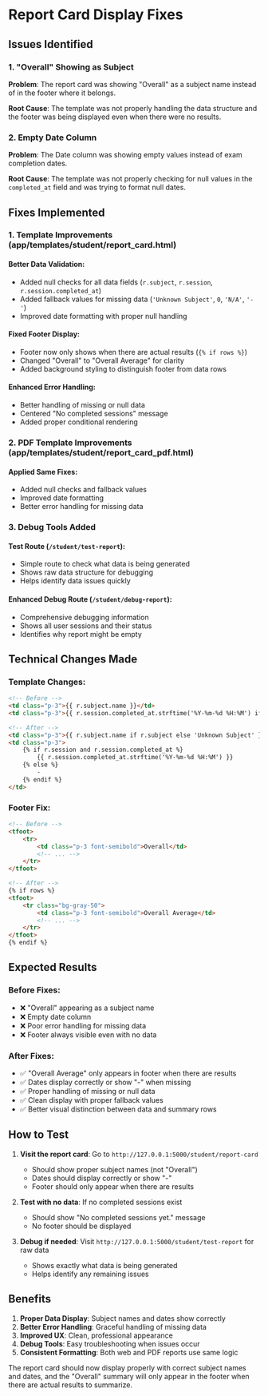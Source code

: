 # Report Card Display Fixes

## Issues Identified

### 1. "Overall" Showing as Subject
**Problem**: The report card was showing "Overall" as a subject name instead of in the footer where it belongs.

**Root Cause**: The template was not properly handling the data structure and the footer was being displayed even when there were no results.

### 2. Empty Date Column
**Problem**: The Date column was showing empty values instead of exam completion dates.

**Root Cause**: The template was not properly checking for null values in the `completed_at` field and was trying to format null dates.

## Fixes Implemented

### 1. Template Improvements (app/templates/student/report_card.html)

#### Better Data Validation:
- Added null checks for all data fields (`r.subject`, `r.session`, `r.session.completed_at`)
- Added fallback values for missing data (`'Unknown Subject'`, `0`, `'N/A'`, `'-'`)
- Improved date formatting with proper null handling

#### Fixed Footer Display:
- Footer now only shows when there are actual results (`{% if rows %}`)
- Changed "Overall" to "Overall Average" for clarity
- Added background styling to distinguish footer from data rows

#### Enhanced Error Handling:
- Better handling of missing or null data
- Centered "No completed sessions" message
- Added proper conditional rendering

### 2. PDF Template Improvements (app/templates/student/report_card_pdf.html)

#### Applied Same Fixes:
- Added null checks and fallback values
- Improved date formatting
- Better error handling for missing data

### 3. Debug Tools Added

#### Test Route (`/student/test-report`):
- Simple route to check what data is being generated
- Shows raw data structure for debugging
- Helps identify data issues quickly

#### Enhanced Debug Route (`/student/debug-report`):
- Comprehensive debugging information
- Shows all user sessions and their status
- Identifies why report might be empty

## Technical Changes Made

### Template Changes:
```html
<!-- Before -->
<td class="p-3">{{ r.subject.name }}</td>
<td class="p-3">{{ r.session.completed_at.strftime('%Y-%m-%d %H:%M') if r.session.completed_at else '-' }}</td>

<!-- After -->
<td class="p-3">{{ r.subject.name if r.subject else 'Unknown Subject' }}</td>
<td class="p-3">
    {% if r.session and r.session.completed_at %}
        {{ r.session.completed_at.strftime('%Y-%m-%d %H:%M') }}
    {% else %}
        -
    {% endif %}
</td>
```

### Footer Fix:
```html
<!-- Before -->
<tfoot>
    <tr>
        <td class="p-3 font-semibold">Overall</td>
        <!-- ... -->
    </tr>
</tfoot>

<!-- After -->
{% if rows %}
<tfoot>
    <tr class="bg-gray-50">
        <td class="p-3 font-semibold">Overall Average</td>
        <!-- ... -->
    </tr>
</tfoot>
{% endif %}
```

## Expected Results

### Before Fixes:
- ❌ "Overall" appearing as a subject name
- ❌ Empty date column
- ❌ Poor error handling for missing data
- ❌ Footer always visible even with no data

### After Fixes:
- ✅ "Overall Average" only appears in footer when there are results
- ✅ Dates display correctly or show "-" when missing
- ✅ Proper handling of missing or null data
- ✅ Clean display with proper fallback values
- ✅ Better visual distinction between data and summary rows

## How to Test

1. **Visit the report card**: Go to `http://127.0.0.1:5000/student/report-card`
   - Should show proper subject names (not "Overall")
   - Dates should display correctly or show "-"
   - Footer should only appear when there are results

2. **Test with no data**: If no completed sessions exist
   - Should show "No completed sessions yet." message
   - No footer should be displayed

3. **Debug if needed**: Visit `http://127.0.0.1:5000/student/test-report` for raw data
   - Shows exactly what data is being generated
   - Helps identify any remaining issues

## Benefits

1. **Proper Data Display**: Subject names and dates show correctly
2. **Better Error Handling**: Graceful handling of missing data
3. **Improved UX**: Clean, professional appearance
4. **Debug Tools**: Easy troubleshooting when issues occur
5. **Consistent Formatting**: Both web and PDF reports use same logic

The report card should now display properly with correct subject names and dates, and the "Overall" summary will only appear in the footer when there are actual results to summarize.

